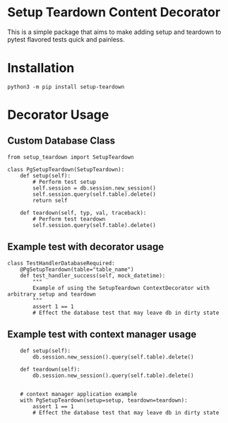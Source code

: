 # Setup Teardown Content Decorator

This is a simple package that aims to make adding setup and teardown to pytest flavored tests quick and painless.

# Installation
```
python3 -m pip install setup-teardown
```

# Decorator Usage

## Custom Database Class
```
from setup_teardown import SetupTeardown

class PgSetupTeardown(SetupTeardown):
    def setup(self):
        # Perform test setup
        self.session = db.session.new_session()
        self.session.query(self.table).delete()
        return self

    def teardown(self, typ, val, traceback):
        # Perform test teardown
        self.session.query(self.table).delete()
```

## Example test with decorator usage
```
class TestHandlerDatabaseRequired:
    @PgSetupTeardown(table="table_name")
    def test_handler_success(self, mock_datetime):
        """
        Example of using the SetupTeardown ContextDecorator with arbitrary setup and teardown
        """
        assert 1 == 1
        # Effect the database test that may leave db in dirty state
```

## Example test with context manager usage

```
    def setup(self):
        db.session.new_session().query(self.table).delete()

    def teardown(self):
        db.session.new_session().query(self.table).delete()


    # context manager application example
    with PgSetupTeardown(setup=setup, teardown=teardown):
        assert 1 == 1
        # Effect the database test that may leave db in dirty state
```
